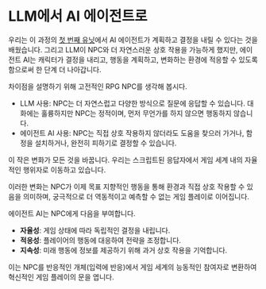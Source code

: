 # LLM에서 AI 에이전트로

우리는 이 과정의 [첫 번째 유닛](https://huggingface.co/learn/agents-course/unit1/introduction)에서 AI 에이전트가 계획하고 결정을 내릴 수 있다는 것을 배웠습니다.
그리고 LLM이 NPC와 더 자연스러운 상호 작용을 가능하게 했지만, 에이전트 AI는 캐릭터가 결정을 내리고, 행동을 계획하고, 변화하는 환경에 적응할 수 있도록 함으로써 한 단계 더 나아갑니다.

차이점을 설명하기 위해 고전적인 RPG NPC를 생각해 봅시다.

- LLM 사용: NPC는 더 자연스럽고 다양한 방식으로 질문에 응답할 수 있습니다. 대화에는 훌륭하지만 NPC는 정적이며, 먼저 무언가를 하지 않으면 행동하지 않습니다.
- 에이전트 AI 사용: NPC는 직접 상호 작용하지 않더라도 도움을 찾으러 가거나, 함정을 설치하거나, 완전히 피하기로 결정할 수 있습니다.

이 작은 변화가 모든 것을 바꿉니다. 우리는 스크립트된 응답자에서 게임 세계 내의 자율적인 행위자로 이동하고 있습니다.

이러한 변화는 NPC가 이제 목표 지향적인 행동을 통해 환경과 직접 상호 작용할 수 있음을 의미하며, 궁극적으로 더 역동적이고 예측할 수 없는 게임 플레이로 이어집니다.

에이전트 AI는 NPC에게 다음을 부여합니다.

- **자율성**: 게임 상태에 따라 독립적인 결정을 내립니다.
- **적응성**: 플레이어의 행동에 대응하여 전략을 조정합니다.
- **지속성**: 미래 행동에 정보를 제공하기 위해 과거 상호 작용을 기억합니다.

이는 NPC를 반응적인 개체(입력에 반응)에서 게임 세계의 능동적인 참여자로 변환하여 혁신적인 게임 플레이의 문을 엽니다.